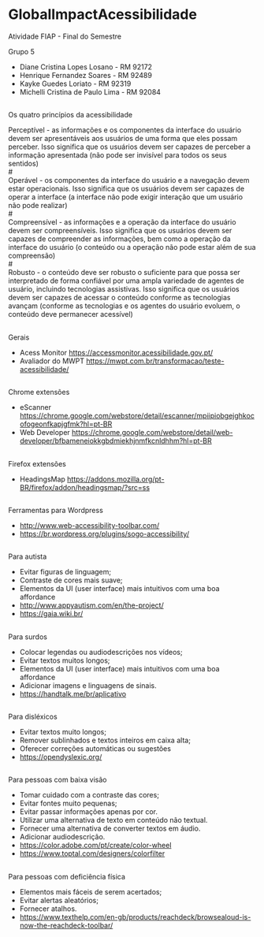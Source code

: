 # GlobalImpactAcessibilidade
Atividade FIAP - Final do Semestre 

Grupo 5
- Diane Cristina Lopes Losano     - RM 92172
- Henrique Fernandez Soares       - RM 92489
- Kayke Guedes Loriato            - RM 92319
- Michelli Cristina de Paulo Lima - RM 92084

##

Os quatro princípios da acessibilidade 
<div>
Perceptível - as informações e os componentes da interface do usuário devem ser apresentáveis aos usuários de uma forma que eles possam perceber.
Isso significa que os usuários devem ser capazes de perceber a informação apresentada (não pode ser invisível para todos os seus sentidos)
</div>
#
<div>
Operável - os componentes da interface do usuário e a navegação devem estar operacionais.
Isso significa que os usuários devem ser capazes de operar a interface (a interface não pode exigir interação que um usuário não pode realizar)
</div>
#
<div>
Compreensível - as informações e a operação da interface do usuário devem ser compreensíveis.
Isso significa que os usuários devem ser capazes de compreender as informações, bem como a operação da interface do usuário (o conteúdo ou a operação não pode estar além de sua compreensão)
</div>
#
<div>
Robusto - o conteúdo deve ser robusto o suficiente para que possa ser interpretado de forma confiável por uma ampla variedade de agentes de usuário, incluindo tecnologias assistivas.
Isso significa que os usuários devem ser capazes de acessar o conteúdo conforme as tecnologias avançam (conforme as tecnologias e os agentes do usuário evoluem, o conteúdo deve permanecer acessível)
<div>

##
Gerais

  - Acess Monitor https://accessmonitor.acessibilidade.gov.pt/
  - Avaliador do MWPT https://mwpt.com.br/transformacao/teste-acessibilidade/
##
Chrome extensões

  - eScanner https://chrome.google.com/webstore/detail/escanner/mpiipiobgejghkocofogeonfkapjgfmk?hl=pt-BR
  - Web Developer https://chrome.google.com/webstore/detail/web-developer/bfbameneiokkgbdmiekhjnmfkcnldhhm?hl=pt-BR
## 
Firefox extensões
  
  - HeadingsMap https://addons.mozilla.org/pt-BR/firefox/addon/headingsmap/?src=ss
##
Ferramentas para Wordpress

  - http://www.web-accessibility-toolbar.com/
  - https://br.wordpress.org/plugins/sogo-accessibility/
##
Para autista

  - Evitar figuras de linguagem;
  - Contraste de cores mais suave;
  - Elementos da UI (user interface) mais intuitivos com uma boa affordance
  - http://www.appyautism.com/en/the-project/
  - https://gaia.wiki.br/
##
Para surdos 

  - Colocar legendas ou audiodescrições nos vídeos;
  - Evitar textos muitos longos;
  - Elementos da UI (user interface) mais intuitivos com uma boa affordance
  - Adicionar imagens e linguagens de sinais.
  - https://handtalk.me/br/aplicativo
##
Para disléxicos 

  - Evitar textos muito longos;
  - Remover sublinhados e textos inteiros em caixa alta;
  - Oferecer correções automáticas ou sugestões
  - https://opendyslexic.org/
##
Para pessoas com baixa visão

  - Tomar cuidado com a contraste das cores;
  - Evitar fontes muito pequenas;
  - Evitar passar informações apenas por cor.
  - Utilizar uma alternativa de texto em conteúdo não textual.
  - Fornecer uma alternativa de converter textos em áudio.
  - Adicionar audiodescrição.
  - https://color.adobe.com/pt/create/color-wheel
  - https://www.toptal.com/designers/colorfilter
##
Para pessoas com deficiência física 

  - Elementos mais fáceis de serem acertados;
  - Evitar alertas aleatórios;
  - Fornecer atalhos.
  - https://www.texthelp.com/en-gb/products/reachdeck/browsealoud-is-now-the-reachdeck-toolbar/
